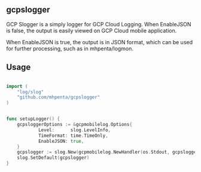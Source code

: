 ## gcpslogger

GCP Slogger is a simply logger for GCP Cloud Logging. When EnableJSON is false, the output is easily viewed on GCP Cloud mobile application. 

When EnableJSON is true, the output is in JSON format, which can be used for further processing, such as in mhpenta/logmon.

## Usage

```go

import (
    "log/slog"
    "github.com/mhpenta/gcpslogger"
)


func setupLogger() {
    gcpsloggerOptions := &gcpmobilelog.Options{
			Level:      slog.LevelInfo,
			TimeFormat: time.TimeOnly,
			EnableJSON: true,
	}
	gcpslogger := slog.New(gcpmobilelog.NewHandler(os.Stdout, gcpsloggerOptions))
	slog.SetDefault(gcpslogger)
}

```
